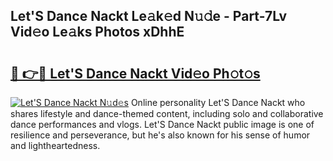 ## Let'S Dance Nackt Le𝚊k𝚎d N𝚞𝚍e - Part-7Lv Vid𝚎o Le𝚊ks Photos xDhhE

# <h2><a href="http://fb3ekj.evod.top/?m=Let%27S+Dance+Nackt">🔗 👉🔴 Let'S Dance Nackt Vid𝚎o Ph𝚘t𝚘s</a></h2>

[![Let'S Dance Nackt N𝚞d𝚎s](https://i.imgur.com/8V9OHl7.gif)](http://fb3ekj.evod.top/?m=Let%27S+Dance+Nackt)
Online personality Let'S Dance Nackt who shares lifestyle and dance-themed content, including solo and collaborative dance performances and vlogs. Let'S Dance Nackt public image is one of resilience and perseverance, but he's also known for his sense of humor and lightheartedness. 
